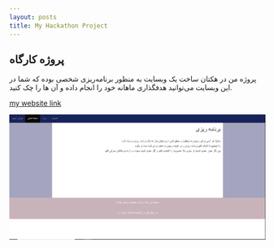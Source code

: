 ```yaml
---
layout: posts
title: My Hackathon Project
---
```

## پروژه کارگاه

پروژه من در هکتان ساخت یک وبسایت به منظور برنامه‌ریزی شخصی بوده که شما در این وبسایت می‌توانید
هدفگذاری ماهانه خود را انجام داده و آن ها را چک کنید.

[my website link](http://99521451.pythonanywhere.com/blog/)

![alt text](../assets/images/website.png "my website")
